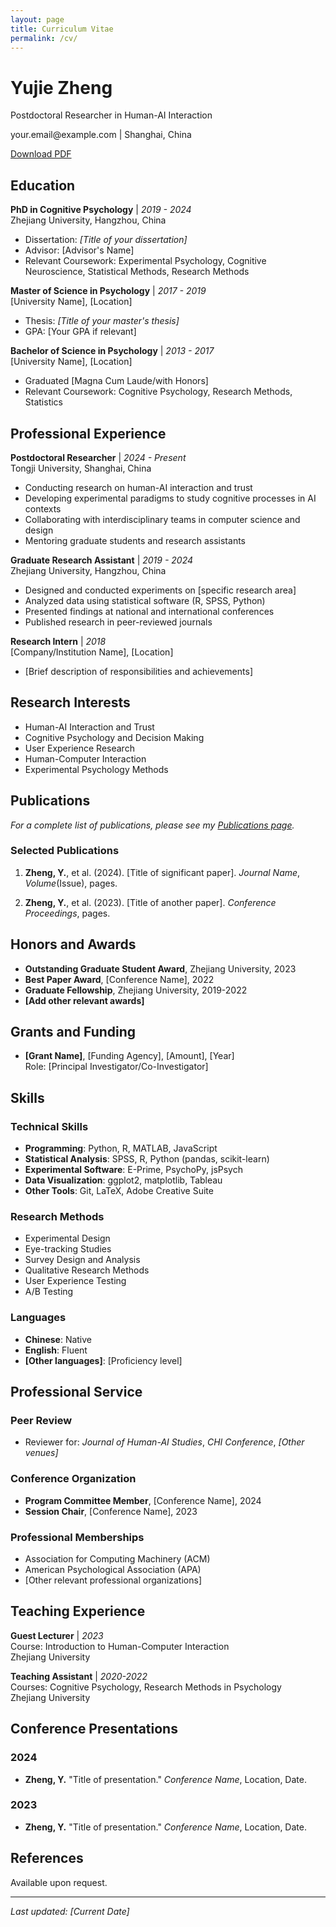 ```yaml
---
layout: page
title: Curriculum Vitae
permalink: /cv/
---
```


<div class="cv-header">
  <h1>Yujie Zheng</h1>
  <p class="cv-subtitle">Postdoctoral Researcher in Human-AI Interaction</p>
  <p class="cv-contact">
    <i class="fas fa-envelope"></i> your.email@example.com | 
    <i class="fas fa-map-marker-alt"></i> Shanghai, China
  </p>
  <p class="cv-download">
    <a href="/assets/files/Yujie_Zheng_CV.pdf" class="btn btn-outline" target="_blank">
      <i class="fas fa-download"></i> Download PDF
    </a>
  </p>
</div>

## Education

**PhD in Cognitive Psychology** | *2019 - 2024*  
Zhejiang University, Hangzhou, China  
- Dissertation: *[Title of your dissertation]*
- Advisor: [Advisor's Name]
- Relevant Coursework: Experimental Psychology, Cognitive Neuroscience, Statistical Methods, Research Methods

**Master of Science in Psychology** | *2017 - 2019*  
[University Name], [Location]  
- Thesis: *[Title of your master's thesis]*
- GPA: [Your GPA if relevant]

**Bachelor of Science in Psychology** | *2013 - 2017*  
[University Name], [Location]  
- Graduated [Magna Cum Laude/with Honors]
- Relevant Coursework: Cognitive Psychology, Research Methods, Statistics

## Professional Experience

**Postdoctoral Researcher** | *2024 - Present*  
Tongji University, Shanghai, China  
- Conducting research on human-AI interaction and trust
- Developing experimental paradigms to study cognitive processes in AI contexts
- Collaborating with interdisciplinary teams in computer science and design
- Mentoring graduate students and research assistants

**Graduate Research Assistant** | *2019 - 2024*  
Zhejiang University, Hangzhou, China  
- Designed and conducted experiments on [specific research area]
- Analyzed data using statistical software (R, SPSS, Python)
- Presented findings at national and international conferences
- Published research in peer-reviewed journals

**Research Intern** | *2018*  
[Company/Institution Name], [Location]  
- [Brief description of responsibilities and achievements]

## Research Interests

- Human-AI Interaction and Trust
- Cognitive Psychology and Decision Making
- User Experience Research
- Human-Computer Interaction
- Experimental Psychology Methods

## Publications

*For a complete list of publications, please see my [Publications page](/publications/).*

### Selected Publications

1. **Zheng, Y.**, et al. (2024). [Title of significant paper]. *Journal Name*, *Volume*(Issue), pages.

2. **Zheng, Y.**, et al. (2023). [Title of another paper]. *Conference Proceedings*, pages.

## Honors and Awards

- **Outstanding Graduate Student Award**, Zhejiang University, 2023
- **Best Paper Award**, [Conference Name], 2022
- **Graduate Fellowship**, Zhejiang University, 2019-2022
- **[Add other relevant awards]**

## Grants and Funding

- **[Grant Name]**, [Funding Agency], [Amount], [Year]  
  Role: [Principal Investigator/Co-Investigator]

## Skills

### Technical Skills
- **Programming**: Python, R, MATLAB, JavaScript
- **Statistical Analysis**: SPSS, R, Python (pandas, scikit-learn)
- **Experimental Software**: E-Prime, PsychoPy, jsPsych
- **Data Visualization**: ggplot2, matplotlib, Tableau
- **Other Tools**: Git, LaTeX, Adobe Creative Suite

### Research Methods
- Experimental Design
- Eye-tracking Studies
- Survey Design and Analysis
- Qualitative Research Methods
- User Experience Testing
- A/B Testing

### Languages
- **Chinese**: Native
- **English**: Fluent
- **[Other languages]**: [Proficiency level]

## Professional Service

### Peer Review
- Reviewer for: *Journal of Human-AI Studies*, *CHI Conference*, *[Other venues]*

### Conference Organization
- **Program Committee Member**, [Conference Name], 2024
- **Session Chair**, [Conference Name], 2023

### Professional Memberships
- Association for Computing Machinery (ACM)
- American Psychological Association (APA)
- [Other relevant professional organizations]

## Teaching Experience

**Guest Lecturer** | *2023*  
Course: Introduction to Human-Computer Interaction  
Zhejiang University

**Teaching Assistant** | *2020-2022*  
Courses: Cognitive Psychology, Research Methods in Psychology  
Zhejiang University

## Conference Presentations

### 2024
- **Zheng, Y.** "Title of presentation." *Conference Name*, Location, Date.

### 2023
- **Zheng, Y.** "Title of presentation." *Conference Name*, Location, Date.

## References

Available upon request.

---

*Last updated: [Current Date]*
